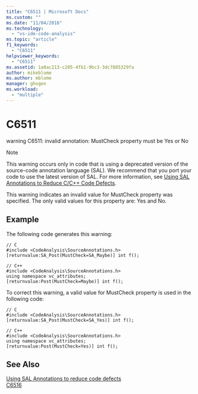 ```yaml
---
title: "C6511 | Microsoft Docs"
ms.custom: ""
ms.date: "11/04/2016"
ms.technology: 
  - "vs-ide-code-analysis"
ms.topic: "article"
f1_keywords: 
  - "C6511"
helpviewer_keywords: 
  - "C6511"
ms.assetid: 1a0ac213-c205-4fb1-9bc3-3dc7885329fa
author: mikeblome
ms.author: mblome
manager: ghogen
ms.workload: 
  - "multiple"
---
```

# C6511
warning C6511: invalid annotation: MustCheck property must be Yes or No  
  
> [!NOTE]
>  This warning occurs only in code that is using a deprecated version of the source-code annotation language (SAL). We recommend that you port your code to use the latest version of SAL. For more information, see [Using SAL Annotations to Reduce C/C++ Code Defects](../code-quality/using-sal-annotations-to-reduce-c-cpp-code-defects.md).  
  
 This warning indicates an invalid value for MustCheck property was specified. The only valid values for this property are: Yes and No.  
  
## Example  
 The following code generates this warning:  
  
```  
// C  
#include <CodeAnalysis\SourceAnnotations.h>  
[returnvalue:SA_Post(MustCheck=SA_Maybe)] int f();  
  
// C++  
#include <CodeAnalysis\SourceAnnotations.h>  
using namespace vc_attributes;  
[returnvalue:Post(MustCheck=Maybe)] int f();  
```  
  
 To correct this warning, a valid value for MustCheck property is used in the following code:  
  
```  
// C  
#include <CodeAnalysis\SourceAnnotations.h>  
[returnvalue:SA_Post(MustCheck=SA_Yes)] int f();  
  
// C++    
#include <CodeAnalysis\SourceAnnotations.h>  
using namespace vc_attributes;  
[returnvalue:Post(MustCheck=Yes)] int f();  
```  
  
## See Also  
 [Using SAL Annotations to reduce code defects](using-sal-annotations-to-reduce-c-cpp-code-defects.md)   
 [C6516](../code-quality/c6516.md)